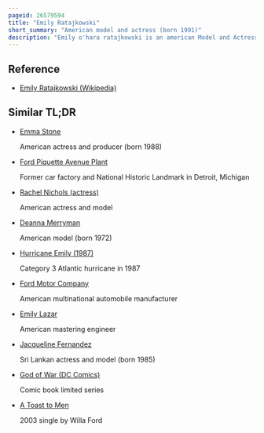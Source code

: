 ```yaml
---
pageid: 26579594
title: "Emily Ratajkowski"
short_summary: "American model and actress (born 1991)"
description: "Emily o'hara ratajkowski is an american Model and Actress. Born in London to American Parents and raised in Encinitas, California, she signed to Ford Models at a young Age. Her Modeling Debut was on the Cover of the March 2012 Issue of the erotic Magazine Treats! , which led to her Appearance in several Music Videos, including Robin Thicke's 'Blurred Lines', which catapulted her to global Fame."
---
```


## Reference

- [Emily Ratajkowski (Wikipedia)](https://en.wikipedia.org/?curid=26579594)

## Similar TL;DR

- [Emma Stone](/tldr/en/emma-stone)

  American actress and producer (born 1988)

- [Ford Piquette Avenue Plant](/tldr/en/ford-piquette-avenue-plant)

  Former car factory and National Historic Landmark in Detroit, Michigan

- [Rachel Nichols (actress)](/tldr/en/rachel-nichols-actress)

  American actress and model

- [Deanna Merryman](/tldr/en/deanna-merryman)

  American model (born 1972)

- [Hurricane Emily (1987)](/tldr/en/hurricane-emily-1987)

  Category 3 Atlantic hurricane in 1987

- [Ford Motor Company](/tldr/en/ford-motor-company)

  American multinational automobile manufacturer

- [Emily Lazar](/tldr/en/emily-lazar)

  American mastering engineer

- [Jacqueline Fernandez](/tldr/en/jacqueline-fernandez)

  Sri Lankan actress and model (born 1985)

- [God of War (DC Comics)](/tldr/en/god-of-war-dc-comics)

  Comic book limited series

- [A Toast to Men](/tldr/en/a-toast-to-men)

  2003 single by Willa Ford
